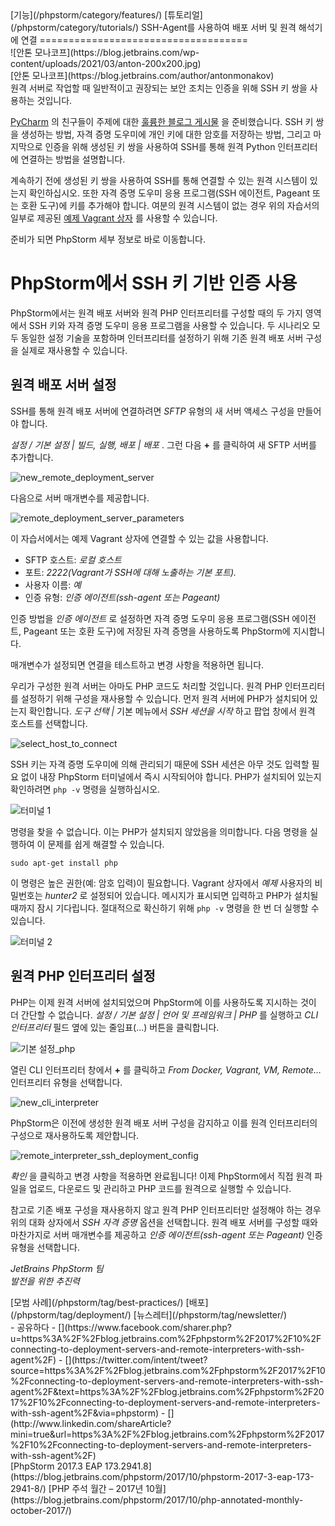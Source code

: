 <div class="content">[기능](/phpstorm/category/features/) [튜토리얼](/phpstorm/category/tutorials/) SSH-Agent를 사용하여 배포 서버 및 원격 해석기에 연결 
====================================

<div class="post-info">![안톤 모나코프](https://blog.jetbrains.com/wp-content/uploads/2021/03/anton-200x200.jpg)<div class="post-info__text"> [안톤 모나코프](https://blog.jetbrains.com/author/antonmonakov) <time class="publish-date" data-day="10" data-month="10" data-year="2017" datetime="2017-10-10"></time></div></div> 원격 서버로 작업할 때 일반적이고 권장되는 보안 조치는 인증을 위해 SSH 키 쌍을 사용하는 것입니다.

 [PyCharm](https://www.jetbrains.com/pycharm/) 의 친구들이 주제에 대한 [훌륭한 블로그 게시물](https://blog.jetbrains.com/pycharm/2017/08/ssh-agent-simplify-ssh-keys/) 을 준비했습니다. SSH 키 쌍을 생성하는 방법, 자격 증명 도우미에 개인 키에 대한 암호를 저장하는 방법, 그리고 마지막으로 인증을 위해 생성된 키 쌍을 사용하여 SSH를 통해 원격 Python 인터프리터에 연결하는 방법을 설명합니다.

 계속하기 전에 생성된 키 쌍을 사용하여 SSH를 통해 연결할 수 있는 원격 시스템이 있는지 확인하십시오. 또한 자격 증명 도우미 응용 프로그램(SSH 에이전트, Pageant 또는 호환 도구)에 키를 추가해야 합니다. 여분의 원격 시스템이 없는 경우 위의 자습서의 일부로 제공된 [예제 Vagrant 상자](https://github.com/ernsthaagsman/sshagent-box) 를 사용할 수 있습니다.

 준비가 되면 PhpStorm 세부 정보로 바로 이동합니다.

<span id="more-20414"></span>

 PhpStorm에서 SSH 키 기반 인증 사용
==========================

 PhpStorm에서는 원격 배포 서버와 원격 PHP 인터프리터를 구성할 때의 두 가지 영역에서 SSH 키와 자격 증명 도우미 응용 프로그램을 사용할 수 있습니다. 두 시나리오 모두 동일한 설정 기술을 포함하며 인터프리터를 설정하기 위해 기존 원격 배포 서버 구성을 실제로 재사용할 수 있습니다.

 원격 배포 서버 설정
------------

 SSH를 통해 원격 배포 서버에 연결하려면 *SFTP* 유형의 새 서버 액세스 구성을 만들어야 합니다.

 *설정 / 기본 설정 | 빌드, 실행, 배포 | 배포* . 그런 다음 **+** 를 클릭하여 새 SFTP 서버를 추가합니다.

![new_remote_deployment_server](https://blog.jetbrains.com/wp-content/uploads/2017/10/phpstorm-new_remote_deployment_server.png)

 다음으로 서버 매개변수를 제공합니다.

![remote_deployment_server_parameters](https://blog.jetbrains.com/wp-content/uploads/2017/10/phpstorm-remote_deployment_server_parameters.png)

 이 자습서에서는 예제 Vagrant 상자에 연결할 수 있는 값을 사용합니다.

- SFTP 호스트: *로컬 호스트*
- 포트: *2222(Vagrant가 SSH에 대해 노출하는 기본 포트).*
- 사용자 이름: *예*
- 인증 유형: *인증 에이전트(ssh-agent 또는 Pageant)*

 인증 방법을 *인증 에이전트* 로 설정하면 자격 증명 도우미 응용 프로그램(SSH 에이전트, Pageant 또는 호환 도구)에 저장된 자격 증명을 사용하도록 PhpStorm에 지시합니다.

 매개변수가 설정되면 연결을 테스트하고 변경 사항을 적용하면 됩니다.

 우리가 구성한 원격 서버는 아마도 PHP 코드도 처리할 것입니다. 원격 PHP 인터프리터를 설정하기 위해 구성을 재사용할 수 있습니다. 먼저 원격 서버에 PHP가 설치되어 있는지 확인합니다. *도구 선택 |* 기본 메뉴에서 *SSH 세션을 시작* 하고 팝업 창에서 원격 호스트를 선택합니다.

![select_host_to_connect](https://blog.jetbrains.com/wp-content/uploads/2017/10/phpstorm-select_host_to_connect.png)

 SSH 키는 자격 증명 도우미에 의해 관리되기 때문에 SSH 세션은 아무 것도 입력할 필요 없이 내장 PhpStorm 터미널에서 즉시 시작되어야 합니다. PHP가 설치되어 있는지 확인하려면 `php -v` 명령을 실행하십시오.

![터미널 1](https://blog.jetbrains.com/wp-content/uploads/2017/10/phpstorm-terminal1-1.png)

 명령을 찾을 수 없습니다. 이는 PHP가 설치되지 않았음을 의미합니다. 다음 명령을 실행하여 이 문제를 쉽게 해결할 수 있습니다.

 `sudo apt-get install php`

 이 명령은 높은 권한(예: 암호 입력)이 필요합니다. Vagrant 상자에서 *예제* 사용자의 비밀번호는 *hunter2* 로 설정되어 있습니다. 메시지가 표시되면 입력하고 PHP가 설치될 때까지 잠시 기다립니다. 절대적으로 확신하기 위해 `php -v` 명령을 한 번 더 실행할 수 있습니다.

![터미널 2](https://blog.jetbrains.com/wp-content/uploads/2017/10/phpstorm-terminal2.png)

 원격 PHP 인터프리터 설정
----------------

 PHP는 이제 원격 서버에 설치되었으며 PhpStorm에 이를 사용하도록 지시하는 것이 더 간단할 수 없습니다. *설정 / 기본 설정 | 언어 및 프레임워크 | PHP* 를 실행하고 *CLI 인터프리터* 필드 옆에 있는 줄임표(…) 버튼을 클릭합니다.

![기본 설정_php](https://blog.jetbrains.com/wp-content/uploads/2017/10/phpstorm-preferences_php.png)

 열린 CLI 인터프리터 창에서 **+** 를 클릭하고 *From Docker, Vagrant, VM, Remote…* 인터프리터 유형을 선택합니다.

![new_cli_interpreter](https://blog.jetbrains.com/wp-content/uploads/2017/10/phpstorm-new_cli_interpreter.png)

 PhpStorm은 이전에 생성한 원격 배포 서버 구성을 감지하고 이를 원격 인터프리터의 구성으로 재사용하도록 제안합니다.

![remote_interpreter_ssh_deployment_config](https://blog.jetbrains.com/wp-content/uploads/2017/10/phpstorm-remote_interpreter_ssh_deployment_config.png)

 *확인* 을 클릭하고 변경 사항을 적용하면 완료됩니다! 이제 PhpStorm에서 직접 원격 파일을 업로드, 다운로드 및 관리하고 PHP 코드를 원격으로 실행할 수 있습니다.

 참고로 기존 배포 구성을 재사용하지 않고 원격 PHP 인터프리터만 설정해야 하는 경우 위의 대화 상자에서 *SSH 자격 증명* 옵션을 선택합니다. 원격 배포 서버를 구성할 때와 마찬가지로 서버 매개변수를 제공하고 *인증 에이전트(ssh-agent 또는 Pageant)* 인증 유형을 선택합니다.

 *JetBrains PhpStorm 팀*  
 *발전을 위한 추진력*

<div class="content__row"><div class="tag-list"> [모범 사례](/phpstorm/tag/best-practices/) [배포](/phpstorm/tag/deployment/) [뉴스레터](/phpstorm/tag/newsletter/)</div>- <span>공유하다</span>
- [](https://www.facebook.com/sharer.php?u=https%3A%2F%2Fblog.jetbrains.com%2Fphpstorm%2F2017%2F10%2Fconnecting-to-deployment-servers-and-remote-interpreters-with-ssh-agent%2F)
- [](https://twitter.com/intent/tweet?source=https%3A%2F%2Fblog.jetbrains.com%2Fphpstorm%2F2017%2F10%2Fconnecting-to-deployment-servers-and-remote-interpreters-with-ssh-agent%2F&text=https%3A%2F%2Fblog.jetbrains.com%2Fphpstorm%2F2017%2F10%2Fconnecting-to-deployment-servers-and-remote-interpreters-with-ssh-agent%2F&via=phpstorm)
- [](http://www.linkedin.com/shareArticle?mini=true&url=https%3A%2F%2Fblog.jetbrains.com%2Fphpstorm%2F2017%2F10%2Fconnecting-to-deployment-servers-and-remote-interpreters-with-ssh-agent%2F)

</div><div class="content__pagination"> [PhpStorm 2017.3 EAP 173.2941.8](https://blog.jetbrains.com/phpstorm/2017/10/phpstorm-2017-3-eap-173-2941-8/) [PHP 주석 월간 – 2017년 10월](https://blog.jetbrains.com/phpstorm/2017/10/php-annotated-monthly-october-2017/)</div></div><div class="container comments-container"><div class="content"><div id="remark42"></div></div></div>